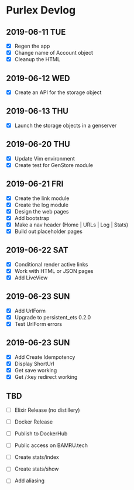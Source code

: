 # Purlex Devlog

## 2019-06-11 TUE

- [x] Regen the app
- [x] Change name of Account object
- [x] Cleanup the HTML

## 2019-06-12 WED

- [x] Create an API for the storage object

## 2019-06-13 THU

- [x] Launch the storage objects in a genserver

## 2019-06-20 THU

- [x] Update Vim environment
- [x] Create test for GenStore module

## 2019-06-21 FRI

- [x] Create the link module
- [x] Create the log module
- [x] Design the web pages
- [x] Add bootstrap
- [x] Make a nav header (Home | URLs | Log | Stats)
- [x] Build out placeholder pages

## 2019-06-22 SAT

- [x] Conditional render active links
- [x] Work with HTML or JSON pages
- [x] Add LiveView

## 2019-06-23 SUN

- [x] Add UrlForm
- [x] Upgrade to persistent_ets 0.2.0
- [x] Test UrlForm errors

## 2019-06-23 SUN

- [x] Add Create Idempotency
- [x] Display ShortUrl
- [x] Get save working
- [x] Get /:key redirect working

## TBD

- [ ] Elixir Release (no distillery)
- [ ] Docker Release
- [ ] Publish to DockerHub
- [ ] Public access on BAMRU.tech

- [ ] Create stats/index 
- [ ] Create stats/show 
- [ ] Add aliasing


